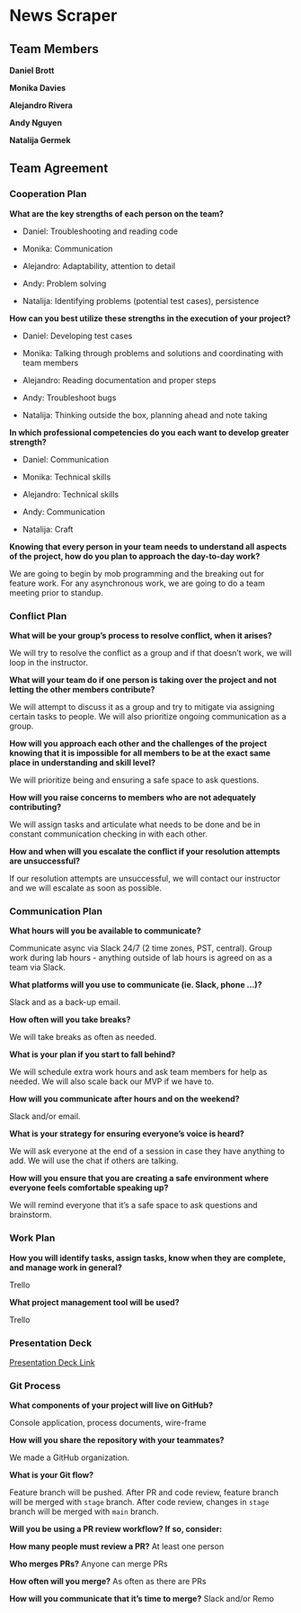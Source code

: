 # News Scraper

## Team Members

**Daniel Brott**

**Monika Davies**

**Alejandro Rivera**

**Andy Nguyen**

**Natalija Germek**

## Team Agreement

### Cooperation Plan

**What are the key strengths of each person on the team?**

- Daniel: Troubleshooting and reading code

- Monika: Communication

- Alejandro: Adaptability, attention to detail

- Andy: Problem solving

- Natalija: Identifying problems (potential test cases), persistence

**How can you best utilize these strengths in the execution of your project?**

- Daniel: Developing test cases

- Monika: Talking through problems and solutions and coordinating with team members

- Alejandro: Reading documentation and proper steps

- Andy: Troubleshoot bugs

- Natalija: Thinking outside the box, planning ahead and note taking

**In which professional competencies do you each want to develop greater strength?**

- Daniel: Communication

- Monika: Technical skills

- Alejandro: Technical skills

- Andy: Communication

- Natalija: Craft

**Knowing that every person in your team needs to understand all aspects of the project, how do you plan to approach the day-to-day work?**

We are going to begin by mob programming and the breaking out for feature work. For any asynchronous work, we are going to do a team meeting prior to standup.

### Conflict Plan

**What will be your group’s process to resolve conflict, when it arises?**

We will try to resolve the conflict as a group and if that doesn’t work, we will loop in the instructor.

**What will your team do if one person is taking over the project and not letting the other members contribute?**

We will attempt to discuss it as a group and try to mitigate via assigning certain tasks to people. We will also prioritize ongoing communication as a group.

**How will you approach each other and the challenges of the project knowing that it is impossible for all members to be at the exact same place in understanding and skill level?**

We will prioritize being and ensuring a safe space to ask questions.

**How will you raise concerns to members who are not adequately contributing?**

We will assign tasks and articulate what needs to be done and be in constant communication checking in with each other.

**How and when will you escalate the conflict if your resolution attempts are unsuccessful?**

If our resolution attempts are unsuccessful, we will contact our instructor and we will escalate as soon as possible.

### Communication Plan

**What hours will you be available to communicate?**

Communicate async via Slack 24/7 (2 time zones, PST, central). Group work during lab hours - anything outside of lab hours is agreed on as a team via Slack.

**What platforms will you use to communicate (ie. Slack, phone …)?**

Slack and as a back-up email.

**How often will you take breaks?**

We will take breaks as often as needed.

**What is your plan if you start to fall behind?**

We will schedule extra work hours and ask team members for help as needed. We will also scale back our MVP if we have to.

**How will you communicate after hours and on the weekend?**

Slack and/or email.

**What is your strategy for ensuring everyone’s voice is heard?**

We will ask everyone at the end of a session in case they have anything to add. We will use the chat if others are talking.

**How will you ensure that you are creating a safe environment where everyone feels comfortable speaking up?**

We will remind everyone that it’s a safe space to ask questions and brainstorm.

### Work Plan

**How you will identify tasks, assign tasks, know when they are complete, and manage work in general?**

Trello

**What project management tool will be used?**

Trello

### Presentation Deck

[Presentation Deck Link](https://docs.google.com/presentation/d/11jmaG5GkuCforPG3d7Fs1r65Uh_odB7u-gciiUNhQiA/edit?usp=sharing)

### Git Process

**What components of your project will live on GitHub?**

Console application, process documents, wire-frame

**How will you share the repository with your teammates?**

We made a GitHub organization.

**What is your Git flow?**

Feature branch will be pushed. After PR and code review, feature branch will be merged with `stage` branch. After code review, changes in `stage` branch will be merged with `main` branch.

**Will you be using a PR review workflow? If so, consider:**

**How many people must review a PR?** At least one person

**Who merges PRs?** Anyone can merge PRs

**How often will you merge?** As often as there are PRs

**How will you communicate that it’s time to merge?** Slack and/or Remo
